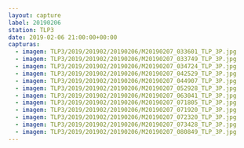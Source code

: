 ```yaml
---
layout: capture
label: 20190206
station: TLP3
date: 2019-02-06 21:00:00+00:00
capturas:
  - imagem: TLP3/2019/201902/20190206/M20190207_033601_TLP_3P.jpg
  - imagem: TLP3/2019/201902/20190206/M20190207_033749_TLP_3P.jpg
  - imagem: TLP3/2019/201902/20190206/M20190207_034724_TLP_3P.jpg
  - imagem: TLP3/2019/201902/20190206/M20190207_042529_TLP_3P.jpg
  - imagem: TLP3/2019/201902/20190206/M20190207_044907_TLP_3P.jpg
  - imagem: TLP3/2019/201902/20190206/M20190207_052928_TLP_3P.jpg
  - imagem: TLP3/2019/201902/20190206/M20190207_063041_TLP_3P.jpg
  - imagem: TLP3/2019/201902/20190206/M20190207_071805_TLP_3P.jpg
  - imagem: TLP3/2019/201902/20190206/M20190207_071920_TLP_3P.jpg
  - imagem: TLP3/2019/201902/20190206/M20190207_072320_TLP_3P.jpg
  - imagem: TLP3/2019/201902/20190206/M20190207_073428_TLP_3P.jpg
  - imagem: TLP3/2019/201902/20190206/M20190207_080849_TLP_3P.jpg
---
```

